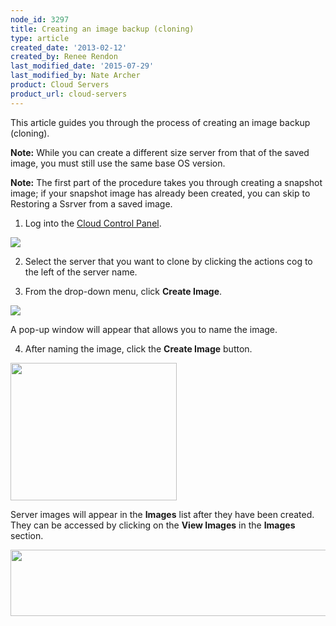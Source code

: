 ```yaml
---
node_id: 3297
title: Creating an image backup (cloning)
type: article
created_date: '2013-02-12'
created_by: Renee Rendon
last_modified_date: '2015-07-29'
last_modified_by: Nate Archer
product: Cloud Servers
product_url: cloud-servers
---
```

This article guides you through the process of
creating an image backup (cloning).

**Note:** While you can create a different size
server from that of the saved image, you must still use the same base OS
version.

**Note:** The first part of the procedure takes you
through creating a snapshot image; if your snapshot image has already
been created, you can skip to Restoring a Ssrver from a saved
image.

1. Log into the [Cloud Control Panel](http://mycloud.rackspace.com).

  ![](http://c15149618.r18.cf2.rackcdn.com/1.png)

2. Select the server that you want to clone by clicking the actions cog
to the left of the server name.

3. From the drop-down menu, click **Create Image**.

  ![](http://c15149618.r18.cf2.rackcdn.com/3B.png)

  A pop-up window will appear that allows you to name the image.

4. After naming the image, click the **Create Image** button.

  <img src="https://8026b2e3760e2433679c-fffceaebb8c6ee053c935e8915a3fbe7.ssl.cf2.rackcdn.com/field/image/Feb%2012%20-%20Create%20image_2.png" width="266" height="220" />

Server images will appear in the **Images** list after they have been created. They can be accessed by clicking on the **View Images** in the **Images** section.

<img src="https://8026b2e3760e2433679c-fffceaebb8c6ee053c935e8915a3fbe7.ssl.cf2.rackcdn.com/field/image/Feb%2012%20-%20View%20Images.png" width="513" height="106" />
